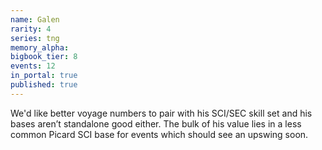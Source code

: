 ```yaml
---
name: Galen
rarity: 4
series: tng
memory_alpha:
bigbook_tier: 8
events: 12
in_portal: true
published: true
---
```


We'd like better voyage numbers to pair with his SCI/SEC skill set and his bases aren’t standalone good either. The bulk of his value lies in a less common Picard SCI base for events which should see an upswing soon.
